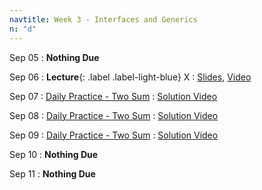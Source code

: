 ```yaml
---
navtitle: Week 3 - Interfaces and Generics
n: "d"
---
```


Sep 05
: **Nothing Due**

Sep 06
: **Lecture**{: .label .label-light-blue} X
    : [Slides](), [Video]()

Sep 07
: [Daily Practice - Two Sum](https://leetcode.com/problems/two-sum)
    : [Solution Video]()

Sep 08
: [Daily Practice - Two Sum](https://leetcode.com/problems/two-sum)
    : [Solution Video]()

Sep 09
: [Daily Practice - Two Sum](https://leetcode.com/problems/two-sum)
    : [Solution Video]()

Sep 10
: **Nothing Due**

Sep 11
: **Nothing Due**

